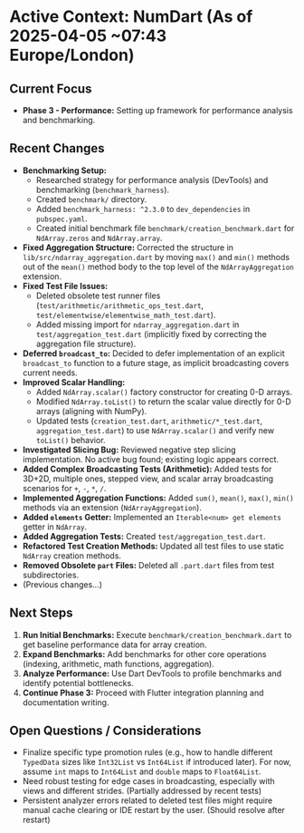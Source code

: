 <!-- Version: 1.10 | Last Updated: 2025-04-05 | Updated By: Cline -->

# Active Context: NumDart (As of 2025-04-05 ~07:43 Europe/London)

## Current Focus

- **Phase 3 - Performance:** Setting up framework for performance analysis and
  benchmarking.

## Recent Changes

- **Benchmarking Setup:**
  - Researched strategy for performance analysis (DevTools) and benchmarking
    (`benchmark_harness`).
  - Created `benchmark/` directory.
  - Added `benchmark_harness: ^2.3.0` to `dev_dependencies` in `pubspec.yaml`.
  - Created initial benchmark file `benchmark/creation_benchmark.dart` for
    `NdArray.zeros` and `NdArray.array`.
- **Fixed Aggregation Structure:** Corrected the structure in
  `lib/src/ndarray_aggregation.dart` by moving `max()` and `min()` methods out
  of the `mean()` method body to the top level of the `NdArrayAggregation`
  extension.
- **Fixed Test File Issues:**
  - Deleted obsolete test runner files
    (`test/arithmetic/arithmetic_ops_test.dart`,
    `test/elementwise/elementwise_math_test.dart`).
  - Added missing import for `ndarray_aggregation.dart` in
    `test/aggregation_test.dart` (implicitly fixed by correcting the aggregation
    file structure).
- **Deferred `broadcast_to`:** Decided to defer implementation of an explicit
  `broadcast_to` function to a future stage, as implicit broadcasting covers
  current needs.
- **Improved Scalar Handling:**
  - Added `NdArray.scalar()` factory constructor for creating 0-D arrays.
  - Modified `NdArray.toList()` to return the scalar value directly for 0-D
    arrays (aligning with NumPy).
  - Updated tests (`creation_test.dart`, `arithmetic/*_test.dart`,
    `aggregation_test.dart`) to use `NdArray.scalar()` and verify new `toList()`
    behavior.
- **Investigated Slicing Bug:** Reviewed negative step slicing implementation.
  No active bug found; existing logic appears correct.
- **Added Complex Broadcasting Tests (Arithmetic):** Added tests for 3D+2D,
  multiple ones, stepped view, and scalar array broadcasting scenarios for `+`,
  `-`, `*`, `/`.
- **Implemented Aggregation Functions:** Added `sum()`, `mean()`, `max()`,
  `min()` methods via an extension (`NdArrayAggregation`).
- **Added `elements` Getter:** Implemented an `Iterable<num> get elements`
  getter in `NdArray`.
- **Added Aggregation Tests:** Created `test/aggregation_test.dart`.
- **Refactored Test Creation Methods:** Updated all test files to use static
  `NdArray` creation methods.
- **Removed Obsolete `part` Files:** Deleted all `.part.dart` files from test
  subdirectories.
- (Previous changes...)

## Next Steps

1. **Run Initial Benchmarks:** Execute `benchmark/creation_benchmark.dart` to
   get baseline performance data for array creation.
2. **Expand Benchmarks:** Add benchmarks for other core operations (indexing,
   arithmetic, math functions, aggregation).
3. **Analyze Performance:** Use Dart DevTools to profile benchmarks and identify
   potential bottlenecks.
4. **Continue Phase 3:** Proceed with Flutter integration planning and
   documentation writing.

## Open Questions / Considerations

- Finalize specific type promotion rules (e.g., how to handle different
  `TypedData` sizes like `Int32List` vs `Int64List` if introduced later). For
  now, assume `int` maps to `Int64List` and `double` maps to `Float64List`.
- Need robust testing for edge cases in broadcasting, especially with views and
  different strides. (Partially addressed by recent tests)
- Persistent analyzer errors related to deleted test files might require manual
  cache clearing or IDE restart by the user. (Should resolve after restart)
